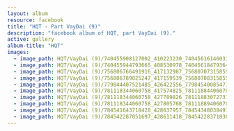 ```yaml
---
layout: album
resource: facebook
title: "HQT - Part VayDai (9)"
description: "facebook album of HQT, part VayDai (9)."
active: gallery
album-title: "HQT"
images:
  - image_path: HQT/VayDai (9)/740455908127002_410223230_740456161460310_3847039177875163833_n.jpg
  - image_path: HQT/VayDai (9)/740455944793665_408530978_740456184793641_2127479081418720918_n.jpg
  - image_path: HQT/VayDai (9)/756806766491916_417132987_756807073158552_2804142568417240378_n.jpg
  - image_path: HQT/VayDai (9)/756806789825247_417159539_756807083158551_8863641113379894626_n.jpg
  - image_path: HQT/VayDai (9)/779844407521485_426422556_779845400854719_300540583655330205_n.jpg
  - image_path: HQT/VayDai (9)/781118344060758_417574825_781118844060708_3689771081149680985_n.jpg
  - image_path: HQT/VayDai (9)/781118344060758_427789826_781118830727376_7475794464937652327_n.jpg
  - image_path: HQT/VayDai (9)/781118344060758_427805768_781118894060703_3093031127683144447_n.jpg
  - image_path: HQT/VayDai (9)/784541643718428_428637957_784543480384911_3194697770470160353_n.jpg
  - image_path: HQT/VayDai (9)/784542287051697_428611418_784542283718364_7713504375631986421_n.jpg
---
```

